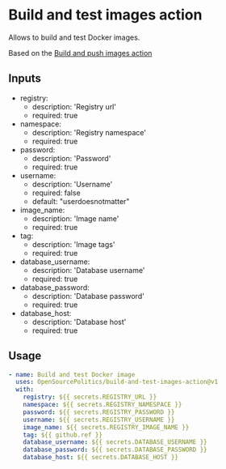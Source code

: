 #  Build and test images action

Allows to build and test Docker images.

Based on the [Build and push images action](https://github.com/OpenSourcePolitics/build-and-push-images-action)

## Inputs
- registry:
  - description: 'Registry url'
  - required: true
- namespace:
  - description: 'Registry namespace'
  - required: true
- password:
  - description: 'Password'
  - required: true
- username:
  - description: 'Username'
  - required: false
  - default: "userdoesnotmatter"
- image_name:
  - description: 'Image name'
  - required: true
- tag:
  - description: 'Image tags'
  - required: true
- database_username:
  - description: 'Database username'
  - required: true
- database_password:
  - description: 'Database password'
  - required: true
- database_host:
  - description: 'Database host'
  - required: true

## Usage

```yaml
- name: Build and test Docker image
  uses: OpenSourcePolitics/build-and-test-images-action@v1
  with:
    registry: ${{ secrets.REGISTRY_URL }}
    namespace: ${{ secrets.REGISTRY_NAMESPACE }}
    password: ${{ secrets.REGISTRY_PASSWORD }}
    username: ${{ secrets.REGISTRY_USERNAME }}
    image_name: ${{ secrets.REGISTRY_IMAGE_NAME }}
    tag: ${{ github.ref }}
    database_username: ${{ secrets.DATABASE_USERNAME }}
    database_password: ${{ secrets.DATABASE_PASSWORD }}
    database_host: ${{ secrets.DATABASE_HOST }}
```

